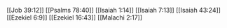 [[Job 39:12]]
[[Psalms 78:40]]
[[Isaiah 1:14]]
[[Isaiah 7:13]]
[[Isaiah 43:24]]
[[Ezekiel 6:9]]
[[Ezekiel 16:43]]
[[Malachi 2:17]]

